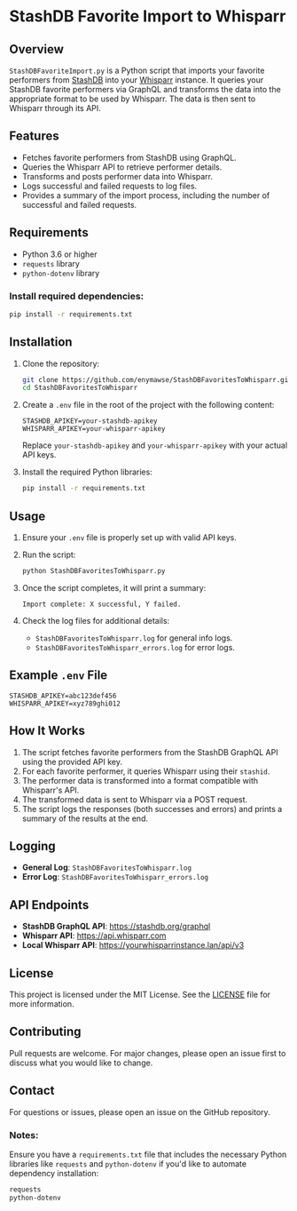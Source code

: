 # StashDB Favorite Import to Whisparr

## Overview

`StashDBFavoriteImport.py` is a Python script that imports your favorite performers from [StashDB](https://stashdb.org/) into your [Whisparr](https://whisparr.app/) instance. It queries your StashDB favorite performers via GraphQL and transforms the data into the appropriate format to be used by Whisparr. The data is then sent to Whisparr through its API.

## Features

- Fetches favorite performers from StashDB using GraphQL.
- Queries the Whisparr API to retrieve performer details.
- Transforms and posts performer data into Whisparr.
- Logs successful and failed requests to log files.
- Provides a summary of the import process, including the number of successful and failed requests.

## Requirements

- Python 3.6 or higher
- `requests` library
- `python-dotenv` library

### Install required dependencies:

```bash
pip install -r requirements.txt
```

## Installation

1. Clone the repository:

   ```bash
   git clone https://github.com/enymawse/StashDBFavoritesToWhisparr.git
   cd StashDBFavoritesToWhisparr
   ```

2. Create a `.env` file in the root of the project with the following content:

   ```env
   STASHDB_APIKEY=your-stashdb-apikey
   WHISPARR_APIKEY=your-whisparr-apikey
   ```

   Replace `your-stashdb-apikey` and `your-whisparr-apikey` with your actual API keys.

3. Install the required Python libraries:
   ```bash
   pip install -r requirements.txt
   ```

## Usage

1. Ensure your `.env` file is properly set up with valid API keys.

2. Run the script:

   ```bash
   python StashDBFavoritesToWhisparr.py
   ```

3. Once the script completes, it will print a summary:

   ```
   Import complete: X successful, Y failed.
   ```

4. Check the log files for additional details:
   - `StashDBFavoritesToWhisparr.log` for general info logs.
   - `StashDBFavoritesToWhisparr_errors.log` for error logs.

## Example `.env` File

```env
STASHDB_APIKEY=abc123def456
WHISPARR_APIKEY=xyz789ghi012
```

## How It Works

1. The script fetches favorite performers from the StashDB GraphQL API using the provided API key.
2. For each favorite performer, it queries Whisparr using their `stashid`.
3. The performer data is transformed into a format compatible with Whisparr's API.
4. The transformed data is sent to Whisparr via a POST request.
5. The script logs the responses (both successes and errors) and prints a summary of the results at the end.

## Logging

- **General Log**: `StashDBFavoritesToWhisparr.log`
- **Error Log**: `StashDBFavoritesToWhisparr_errors.log`

## API Endpoints

- **StashDB GraphQL API**: https://stashdb.org/graphql
- **Whisparr API**: https://api.whisparr.com
- **Local Whisparr API**: https://yourwhisparrinstance.lan/api/v3

## License

This project is licensed under the MIT License. See the [LICENSE](LICENSE) file for more information.

## Contributing

Pull requests are welcome. For major changes, please open an issue first to discuss what you would like to change.

## Contact

For questions or issues, please open an issue on the GitHub repository.

### Notes:

Ensure you have a `requirements.txt` file that includes the necessary Python libraries like `requests` and `python-dotenv` if you'd like to automate dependency installation:

```txt
requests
python-dotenv
```
